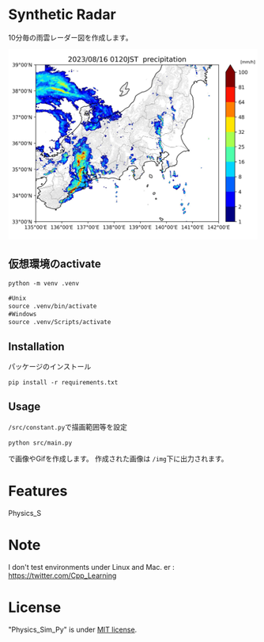 # Synthetic Radar
10分毎の雨雲レーダー図を作成します。

![](sample_image.jpg)


## 仮想環境のactivate
```
python -m venv .venv
```

```
#Unix
source .venv/bin/activate
#Windows
source .venv/Scripts/activate
```

## Installation
パッケージのインストール
```
pip install -r requirements.txt
```


## Usage
`/src/constant.py`で描画範囲等を設定
```
python src/main.py
```
で画像やGifを作成します。
作成された画像は `/img`下に出力されます。
 
# Features
 
Physics_S
 
 
# Note
 
I don't test environments under Linux and Mac.
er : https://twitter.com/Cpp_Learning
 
# License
 
"Physics_Sim_Py" is under [MIT license](https://en.wikipedia.org/wiki/MIT_License).